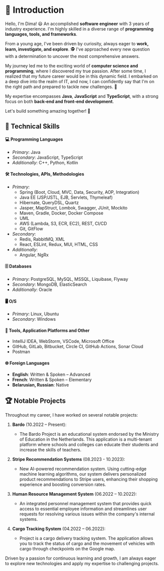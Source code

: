 # 👋 Introduction

Hello, I'm Dima! 😃 An accomplished **software engineer** with 3 years of industry experience. I'm highly skilled in a diverse range of **programming languages, tools, and frameworks**.

From a young age, I've been driven by curiosity, always eager to **work, learn, investigate, and explore**. 🕵️ I've approached every new question with a determination to uncover the most comprehensive answers.

My journey led me to the exciting world of **computer science and programming**, where I discovered my true passion. After some time, I realized that my future career would be in this dynamic field. I embarked on a deep dive into the realm of IT, and now, I can confidently say that I'm on the right path and prepared to tackle new challenges. 💪

My expertise encompasses **Java**, **JavaScript** and **TypeScript**, with a strong focus on both **back-end and front-end development**.

Let's build something amazing together! 🌟


## 🚀 Technical Skills

#### 💻 Programming Languages
- *Primary*: Java
- *Secondary*: JavaScript, TypeScript
- *Additionally*: C++, Python, Kotlin

#### 🛠️ Technologies, APIs, Methodologies
- *Primary*: 
  - Spring (Boot, Cloud, MVC, Data, Security, AOP, Integration)
  - Java EE (JSP/JSTL, EJB, Servlets, Thymeleaf)
  - Hibernate, QueryDSL, Quartz
  - Jasper, MapStruct, Lombok, Swagger, JUnit, Mockito
  - Maven, Gradle, Docker, Docker Compose
  - UML
  - AWS (Lambda, S3, ECR, EC2), REST, CI/CD
  - Git, GitFlow
- *Secondary*:
  - Redis, RabbitMQ, XML
  - React, ESLint, Redux, MUI, HTML, CSS
- *Additionally*:
  - Angular, NgRx

#### 🗄️ Databases
- *Primary*: PostgreSQL, MySQL, MSSQL, Liquibase, Flyway
- *Secondary*: MongoDB, ElasticSearch
- *Additionally*: Oracle

#### 🖥️ O/S
- *Primary*: Linux, Ubuntu
- *Secondary*: Windows

#### 🧰 Tools, Application Platforms and Other
- IntelliJ IDEA, WebStorm, VSCode, Microsoft Office
- GitHub, GitLab, Bitbucket, Circle CI, GitHub Actions, Sonar Cloud
- Postman

#### 🌐 Foreign Languages
- **English**: Written & Spoken – Advanced
- **French**: Written & Spoken – Elementary
- **Belarusian, Russian**: Native


## 🏆 Notable Projects

Throughout my career, I have worked on several notable projects:

1. **Bardo** (10.2022 – Present): 
   - The Bardo Project is an educational system endorsed by the Ministry of Education in the Netherlands. This application is a multi-tenant platform where schools and colleges can educate their students and increase the skills of teachers.

2. **Stripe Recommendation Systems** (08.2023 - 10.2023): 
   - New AI-powered recommendation system. Using cutting-edge machine learning algorithms, our system delivers personalized product recommendations to Stripe users, enhancing their shopping experience and boosting conversion rates.

3. **Human Resource Management System** (06.2022 – 10.2022): 
   - An integrated personnel management system that provides quick access to essential employee information and streamlines user requests for resolving various issues within the company's internal systems.

4. **Cargo Tracking System** (04.2022 – 06.2022): 
   - Project is a cargo delivery tracking system. The application allows you to track the status of cargo and the movement of vehicles with cargo through checkpoints on the Google map.

Driven by a passion for continuous learning and growth, I am always eager to explore new technologies and apply my expertise to challenging projects.

